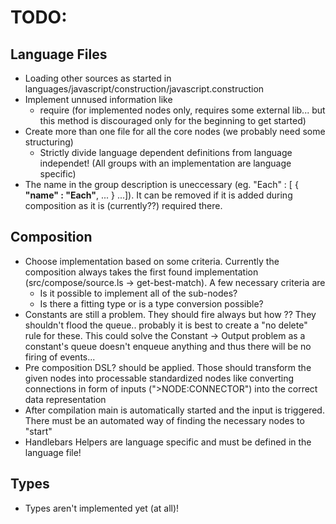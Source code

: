 # TODO:

## Language Files

* Loading other sources as started in languages/javascript/construction/javascript.construction
* Implement unnused information like
    - require (for implemented nodes only, requires some external lib... but this method is discouraged only for the beginning to get started)
* Create more than one file for all the core nodes (we probably need some structuring)
    - Strictly divide language dependent definitions from language independet! (All groups with an implementation are language specific)
* The name in the group description is uneccessary (eg. "Each" : [ {  **"name" : "Each"**, ... } ...]). It can be removed if it is added during composition as it is (currently??) required there.

## Composition

* Choose implementation based on some criteria. Currently the composition always takes the first found implementation (src/compose/source.ls -> get-best-match). A few necessary criteria are
    - Is it possible to implement all of the sub-nodes?
    - Is there a fitting type or is a type conversion possible?
* Constants are still a problem. They should fire always but how ?? They shouldn't flood the queue.. probably it is best to create a "no delete" rule for these. This could solve the Constant -> Output problem as a constant's queue doesn't enqueue anything and thus there will be no firing of events...
* Pre composition DSL? should be applied. Those should transform the given nodes into processable standardized nodes like converting connections in form of inputs (">NODE:CONNECTOR") into the correct data representation
* After compilation main is automatically started and the input is triggered. There must be an automated way of finding the necessary nodes to "start"
* Handlebars Helpers are language specific and must be defined in the language file!

## Types

* Types aren't implemented yet (at all)!